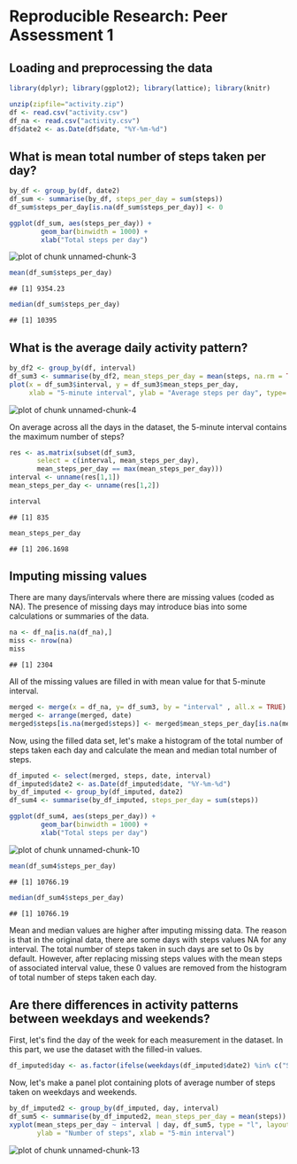 Reproducible Research: Peer Assessment 1
================================================

## Loading and preprocessing the data

```r
library(dplyr); library(ggplot2); library(lattice); library(knitr)
```



```r
unzip(zipfile="activity.zip")
df <- read.csv("activity.csv")
df_na <- read.csv("activity.csv")
df$date2 <- as.Date(df$date, "%Y-%m-%d")
```

## What is mean total number of steps taken per day?

```r
by_df <- group_by(df, date2)
df_sum <- summarise(by_df, steps_per_day = sum(steps))
df_sum$steps_per_day[is.na(df_sum$steps_per_day)] <- 0

ggplot(df_sum, aes(steps_per_day)) + 
        geom_bar(binwidth = 1000) +
        xlab("Total steps per day")
```

![plot of chunk unnamed-chunk-3](figure/unnamed-chunk-3-1.png) 

```r
mean(df_sum$steps_per_day)
```

```
## [1] 9354.23
```

```r
median(df_sum$steps_per_day)
```

```
## [1] 10395
```

## What is the average daily activity pattern?

```r
by_df2 <- group_by(df, interval)
df_sum3 <- summarise(by_df2, mean_steps_per_day = mean(steps, na.rm = TRUE))
plot(x = df_sum3$interval, y = df_sum3$mean_steps_per_day, 
     xlab = "5-minute interval", ylab = "Average steps per day", type= "l")
```

![plot of chunk unnamed-chunk-4](figure/unnamed-chunk-4-1.png) 

On average across all the days in the dataset, the 5-minute interval contains the maximum number of steps?


```r
res <- as.matrix(subset(df_sum3, 
       select = c(interval, mean_steps_per_day), 
       mean_steps_per_day == max(mean_steps_per_day)))
interval <- unname(res[1,1])
mean_steps_per_day <- unname(res[1,2])
```


```r
interval
```

```
## [1] 835
```

```r
mean_steps_per_day
```

```
## [1] 206.1698
```

## Imputing missing values

There are many days/intervals where there are missing values (coded as NA). The presence of missing days may introduce bias into some calculations or summaries of the data.

```r
na <- df_na[is.na(df_na),]
miss <- nrow(na)
miss
```

```
## [1] 2304
```

All of the missing values are filled in with mean value for that 5-minute interval.


```r
merged <- merge(x = df_na, y= df_sum3, by = "interval" , all.x = TRUE)
merged <- arrange(merged, date)
merged$steps[is.na(merged$steps)] <- merged$mean_steps_per_day[is.na(merged$steps)]
```

Now, using the filled data set, let's make a histogram of the total number of steps taken each day and calculate the mean and median total number of steps.


```r
df_imputed <- select(merged, steps, date, interval)
df_imputed$date2 <- as.Date(df_imputed$date, "%Y-%m-%d")
by_df_imputed <- group_by(df_imputed, date2)
df_sum4 <- summarise(by_df_imputed, steps_per_day = sum(steps))
```


```r
ggplot(df_sum4, aes(steps_per_day)) + 
        geom_bar(binwidth = 1000) +
        xlab("Total steps per day")
```

![plot of chunk unnamed-chunk-10](figure/unnamed-chunk-10-1.png) 


```r
mean(df_sum4$steps_per_day)
```

```
## [1] 10766.19
```

```r
median(df_sum4$steps_per_day)
```

```
## [1] 10766.19
```

Mean and median values are higher after imputing missing data. The reason is that in the original data, there are some days with steps values NA for any interval. The total number of steps taken in such days are set to 0s by default. However, after replacing missing steps values with the mean steps of associated interval value, these 0 values are removed from the histogram of total number of steps taken each day.

## Are there differences in activity patterns between weekdays and weekends?

First, let's find the day of the week for each measurement in the dataset. In this part, we use the dataset with the filled-in values.


```r
df_imputed$day <- as.factor(ifelse(weekdays(df_imputed$date2) %in% c("Saturday", "Sunday"), "weekend", "weekday"))
```

Now, let's make a panel plot containing plots of average number of steps taken on weekdays and weekends.


```r
by_df_imputed2 <- group_by(df_imputed, day, interval)
df_sum5 <- summarise(by_df_imputed2, mean_steps_per_day = mean(steps))
xyplot(mean_steps_per_day ~ interval | day, df_sum5, type = "l", layout = c(1,2),
       ylab = "Number of steps", xlab = "5-min interval")
```

![plot of chunk unnamed-chunk-13](figure/unnamed-chunk-13-1.png) 
